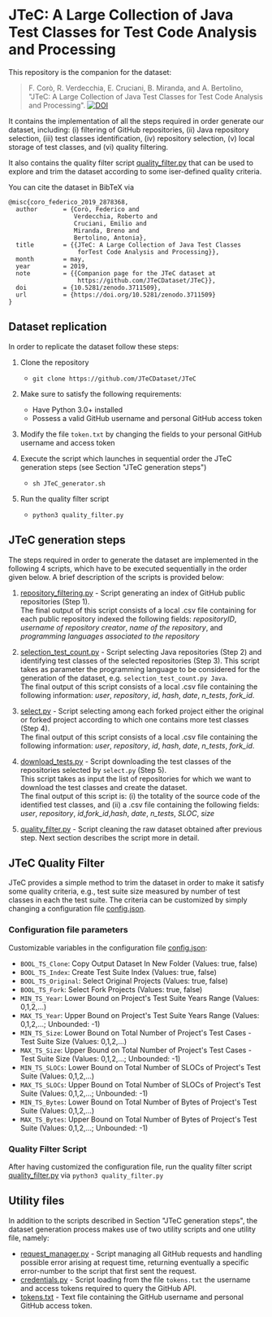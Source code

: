 # JTeC: A Large Collection of Java Test Classes for Test Code Analysis and Processing

This repository is the companion for the dataset: 
> F. Corò,  R.  Verdecchia,  E.  Cruciani,  B.  Miranda,  and  A.  Bertolino, "JTeC:  A  Large  Collection  of  Java  Test  Classes  for Test  Code  Analysis and Processing". 
> [![DOI](https://zenodo.org/badge/DOI/10.5281/zenodo.3711509.svg)](http://doi.org/10.5281/zenodo.3711509) 
 
It contains the implementation of all the steps required in order generate our dataset, including: (i) filtering of GitHub repositories, (ii) Java repository selection, (iii) test classes identification, (iv) repository selection, (v) local storage of test classes, and (vi) quality filtering.

It also contains the quality filter script [quality_filter.py](https://github.com/JTeCDataset/JTeC/blob/master/quality_filter.py) that can be used to explore and trim the dataset according to some iser-defined quality criteria.

You can cite the dataset in BibTeX via 
~~~
@misc{coro_federico_2019_2878368,
  author       = {Corò, Federico and
                  Verdecchia, Roberto and
                  Cruciani, Emilio and
                  Miranda, Breno and
                  Bertolino, Antonia},
  title        = {{JTeC: A Large Collection of Java Test Classes 
                   forTest Code Analysis and Processing}},
  month        = may,
  year         = 2019,
  note         = {{Companion page for the JTeC dataset at 
                   https://github.com/JTeCDataset/JTeC}},
  doi          = {10.5281/zenodo.3711509},
  url          = {https://doi.org/10.5281/zenodo.3711509}
}
~~~

## Dataset replication

In order to replicate the dataset follow these steps:

1. Clone the repository 
   - `git clone https://github.com/JTeCDataset/JTeC`
 
2. Make sure to satisfy the following requirements:
    * Have Python 3.0+ installed
    * Possess a valid GitHub username and personal GitHub access token
    
3. Modify the file `token.txt` by changing the fields to your personal GitHub username and access token
   
4. Execute the script which launches in sequential order the JTeC generation steps (see Section "JTeC generation steps")
    - `sh JTeC_generator.sh`

5. Run the quality filter script
    - `python3 quality_filter.py`


## JTeC generation steps

The steps required in order to generate the dataset are implemented in the following 4 scripts, which have to be executed sequentially in the order given below. A brief description of the scripts is provided below:

1. [repository_filtering.py](https://github.com/JTeCDataset/JTeC/blob/master/repository_filtering.py) - Script generating an index of GitHub public repositories (Step 1). <br> The final output of this script consists of a local .csv file containing for each public repository indexed the following fields: _repositoryID_, _username of repository creator_, _name of the repository_, and _programming languages associated to the repository_

2. [selection_test_count.py](https://github.com/JTeCDataset/JTeC/blob/master/selection_test_count.py) - Script selecting Java repositories (Step 2) and identifying test classes of the selected repositories (Step 3). This script takes as parameter the programming language to be considered for the generation of the dataset, e.g. `selection_test_count.py Java`.<br>
The final output of this script consists of a local .csv file containing the following information: _user_, _repository_, _id_, _hash_, _date_, _n_tests_, _fork_id_.

3. [select.py](https://github.com/JTeCDataset/JTeC/blob/master/select.py) - Script selecting among each forked project either the original or forked project according to which one contains more test classes (Step 4). <br>
The final output of this script consists of a local .csv file containing the following information: _user_, _repository_, _id_, _hash_, _date_, _n_tests_, _fork_id_.

4. [download_tests.py](https://github.com/JTeCDataset/JTeC/blob/master/download_tests.py) - Script downloading the test classes of the repositories selected by `select.py` (Step 5). <br>
This script takes as input the list of repositories for which we want to download the test classes and create the dataset. <br>
The final output of this script is: (i) the totality of the source code of the identified test classes, and (ii) a .csv file containing the following fields: _user_, _repository_, _id_,_fork_id_,_hash_, _date_, _n_tests_, _SLOC_, _size_

5. [quality_filter.py](https://github.com/JTeCDataset/JTeC/blob/master/quality_filter.py) - Script cleaning the raw dataset obtained after previous step. Next section describes the script more in detail.


## JTeC Quality Filter

JTeC provides a simple method to trim the dataset in order to make it satisfy some quality criteria, e.g., test suite size measured by number of test classes in each the test suite.
The criteria can be customized by simply changing a configuration file [config.json](https://github.com/JTeCDataset/JTeC/blob/master/config.json).

### Configuration file parameters
Customizable variables in the configuration file [config.json](https://github.com/JTeCDataset/JTeC/blob/master/config.json):

- `BOOL_TS_Clone`: Copy Output Dataset In New Folder (Values: true, false)
- `BOOL_TS_Index`: Create Test Suite Index (Values: true, false)
- `BOOL_TS_Original`: Select Original Projects (Values: true, false)
- `BOOL_TS_Fork`: Select Fork Projects (Values: true, false)
- `MIN_TS_Year`: Lower Bound on Project's Test Suite Years Range (Values: 0,1,2,...)
- `MAX_TS_Year`: Upper Bound on Project's Test Suite Years Range (Values: 0,1,2,...; Unbounded: -1)
- `MIN_TS_Size`: Lower Bound on Total Number of Project's Test Cases - Test Suite Size (Values: 0,1,2,...)
- `MAX_TS_Size`: Upper Bound on Total Number of Project's Test Cases - Test Suite Size (Values: 0,1,2,...; Unbounded: -1)
- `MIN_TS_SLOCs`: Lower Bound on Total Number of SLOCs of Project's Test Suite (Values: 0,1,2,...)
- `MAX_TS_SLOCs`: Upper Bound on Total Number of SLOCs of Project's Test Suite (Values: 0,1,2,...; Unbounded: -1)
- `MIN_TS_Bytes`: Lower Bound on Total Number of Bytes of Project's Test Suite (Values: 0,1,2,...)	
- `MAX_TS_Bytes`: Upper Bound on Total Number of Bytes of Project's Test Suite (Values: 0,1,2,...; Unbounded: -1)


### Quality Filter Script
After having customized the configuration file, run the quality filter script [quality_filter.py](https://github.com/JTeCDataset/JTeC/blob/master/python3/quality_filter.py) via `python3 quality_filter.py`


## Utility files

In addition to the scripts described in Section "JTeC generation steps", the dataset generation process makes use of two utility scripts and one utility file, namely:
* [request_manager.py](https://github.com/JTeCDataset/JTeC/blob/master/request_manager.py) - Script managing all GitHub requests and handling possible error arising at request time, returning eventually a specific error-number to the script that first sent the request.
* [credentials.py](https://github.com/JTeCDataset/JTeC/blob/master/credentials.py) - Script loading from the file `tokens.txt` the username and access tokens required to query the GitHub API.
* [tokens.txt](https://github.com/JTeCDataset/JTeC/blob/master/tokens.txt) - Text file containing the GitHub username and personal GitHub access token.
